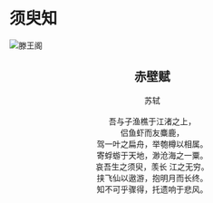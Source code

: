 # 须臾知

![滕王阁](https://cdn.pixabay.com/photo/2022/05/05/01/05/nature-7175030_1280.jpg)

## <center> 赤壁赋

<center>苏轼</center>
<br/>
<center>吾与子渔樵于江渚之上，</center>
<center>侣鱼虾而友麋鹿，</center>
<center>驾一叶之扁舟，举匏樽以相属。</center>
<center>寄蜉蝣于天地，渺沧海之一粟。</center>
<center>哀吾生之须臾，羡长 江之无穷。</center>
<center>挟飞仙以遨游，抱明月而长终。</center>
<center>知不可乎骤得，托遗响于悲风。</center>

